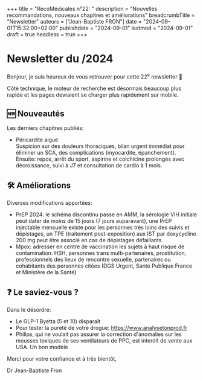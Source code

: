 +++
title = "RecoMédicales n°22: "
description = "Nouvelles recommandations, nouveaux chapitres et améliorations"
breadcrumbTitle = "Newsletter"
auteurs = ["Jean-Baptiste FRON"]
date = "2024-09-01T15:32:00+02:00"
publishdate = "2024-09-01"
lastmod = "2024-09-01"
draft = true
headless = true
+++

# Newsletter du /2024

Bonjour, je suis heureux de vous retrouver pour cette 22<sup>e</sup> newsletter 📰

Côté technique, le moteur de recherche est désormais beaucoup plus rapide et les pages devraient se charger plus rapidement sur mobile.

## 🆕 Nouveautés

Les derniers chapitres publiés:

- Péricardite aiguë  
  Suspicion sur des douleurs thoraciques, bilan urgent immédiat pour éliminer un SCA, des complications (myocardite, épanchement). Ensuite: repos, arrêt du sport, aspirine et colchicine prolongés avec décroissance, suivi à J7 et consultation de cardio à 1 mois.

## 🛠️ Améliorations

Diverses modifications apportées:

- PrEP 2024: le schéma discontinu passe en AMM, la sérologie VIH initiale peut dater de moins de 15 jours (7 jours auparavant), une PrEP injectable mensuelle existe pour les personnes très loins des suivis et dépistages, un TPE (traitement post-exposition) aux IST par doxycycline 200 mg peut être associé en cas de dépistages défaillants.
- Mpox: adresser en centre de vaccination les sujets à haut risque de contamination: HSH, personnes trans multi-partenaires, prostitution, professionnels des lieux de rencontre sexuelle, partenaires ou cohabitants des personnes citées (DGS Urgent, Santé Publique France et Ministère de la Santé)

## ❓ Le saviez-vous ?

Dans le désordre:

- Le GLP-1 Byetta (5 et 10) disparaît
- Pour tester la pureté de votre drogue: <https://www.analysetonprod.fr>
- Philips, qui ne voulait pas assurer la correction d'anomalies sur les mousses toxiques de ses ventilateurs de PPC, est interdit de vente aux USA. Un bon modèle

Merci pour votre confiance et à très bientôt,

Dr Jean-Baptiste Fron
